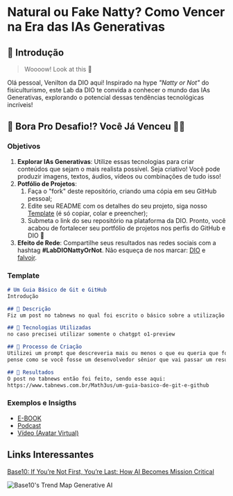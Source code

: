 # Natural ou Fake Natty? Como Vencer na Era das IAs Generativas

## 🚀 Introdução

> Woooow! Look at this 👀

Olá pessoal, Venilton da DIO aqui! Inspirado na hype _"Natty or Not"_ do fisiculturismo, este Lab da DIO te convida a conhecer o mundo das IAs Generativas, explorando o potencial dessas tendências tecnológicas incríveis!

## 🎯 Bora Pro Desafio!? Você Já Venceu 💪🤓

### Objetivos

1. **Explorar IAs Generativas**: Utilize essas tecnologias para criar conteúdos que sejam o mais realista possível. Seja criativo! Você pode produzir imagens, textos, áudios, vídeos ou combinações de tudo isso!
1. **Potfólio de Projetos**:
    1. Faça o "fork" deste repositório, criando uma cópia em seu GitHub pessoal;
    2. Edite seu README com os detalhes do seu projeto, siga nosso [Template](#template) (é só copiar, colar e preencher);
    3. Submeta o link do seu repositório na plataforma da DIO. Pronto, você acabou de fortalecer seu portfólio de projetos nos perfis do GitHub e DIO 🚀
1. **Efeito de Rede**: Compartilhe seus resultados nas redes sociais com a hashtag **#LabDIONattyOrNot**. Não esqueça de nos marcar: [DIO](https://www.linkedin.com/school/dio-makethechange) e [falvojr](https://www.linkedin.com/in/falvojr).

### Template

```markdown
# Um Guia Básico de Git e GitHub
Introdução

## 📒 Descrição
Fiz um post no tabnews no qual foi escrito o básico sobre a utilização do git juntamente com o github, dessa forma fazendo com que em uma leitura básica, alguém consiga já utilizar o git juntamente com o github em seus projetos

## 🤖 Tecnologias Utilizadas
no caso precisei utilizar somente o chatgpt o1-preview

## 🧐 Processo de Criação
Utilizei um prompt que descreveria mais ou menos o que eu queria que fosse passado no post, sem entrar em detalhes técnicos, basicamente delimitando com o que o chatgpt ter em 'mente' ao escrever o post, como os públicos e tals, no caso esse prompt abaixo:
pense como se você fosse um desenvolvedor sênior que vai passar um resumão para um junior de como utilizar o git juntamente com o github, tendo em mente que deve ser explicado de maneira simples o suficiente para alguém que não conhece tanto da área conseguir aprender.

## 🚀 Resultados
O post no tabnews então foi feito, sendo esse aqui:
https://www.tabnews.com.br/Math3us/um-guia-basico-de-git-e-github
```

### Exemplos e Insigths

- [E-BOOK](/exemplos/E-BOOK.md)
- [Podcast](/exemplos/PODCAST.md)
- [Vídeo (Avatar Virtual)](/exemplos/VIDEO.md)

## Links Interessantes

[Base10: If You’re Not First, You’re Last: How AI Becomes Mission Critical](https://base10.vc/post/generative-ai-mission-critical/)

![Base10's Trend Map Generative AI](https://github.com/digitalinnovationone/lab-natty-or-not/assets/730492/f4df26e8-f8f7-4419-8252-c69d73ea930c)
